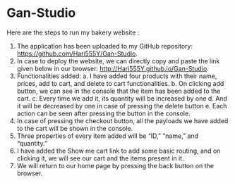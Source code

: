 # Gan-Studio
Here are the steps to run my bakery website :
1.	The application has been uploaded to my GitHub repository: https://github.com/Hari555Y/Gan-Studio.
2.	In case to deploy the website, we can directly copy and paste the link given below in our browser:
http://Hari555Y.github.io/Gan-Studio.
3.	Functionalities added: 
a.	I have added four products with their name, prices, add to cart, and delete to cart functionalities. 
b.	On clicking add button, we can see in the console that the item has been added to the cart.
c.	Every time we add it, its quantity will be increased by one
d.	And it will be decreased by one in case of pressing the delete button
e.	Each action can be seen after pressing the button in the console.
4.	In case of pressing the checkout button, all the payloads we have added to the cart will be shown in the console.
5.	Three properties of every item added will be “ID,” “name,” and “quantity.”
6.	I have added the Show me cart link to add some basic routing, and on clicking it, we will see our cart and the items present in it.
7.	We will return to our home page by pressing the back button on the browser.
